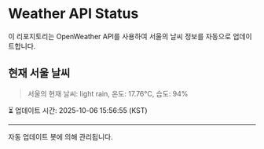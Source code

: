 
# Weather API Status

이 리포지토리는 OpenWeather API를 사용하여 서울의 날씨 정보를 자동으로 업데이트합니다.

## 현재 서울 날씨
> 서울의 현재 날씨: light rain, 온도: 17.76°C, 습도: 94%

⏳ 업데이트 시간: 2025-10-06 15:56:55 (KST)

---
자동 업데이트 봇에 의해 관리됩니다.
